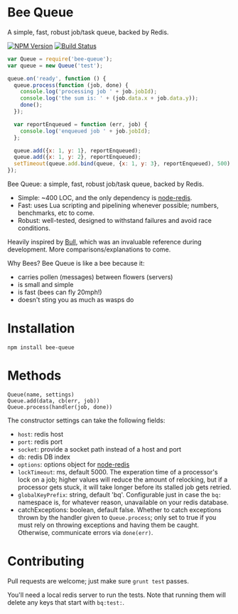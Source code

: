 # Bee Queue

A simple, fast, robust job/task queue, backed by Redis.

  [![NPM Version][npm-image]][npm-url]
  [![Build Status][travis-image]][travis-url]

```javascript
var Queue = require('bee-queue');
var queue = new Queue('test');

queue.on('ready', function () {
  queue.process(function (job, done) {
    console.log('processing job ' + job.jobId);
    console.log('the sum is: ' + (job.data.x + job.data.y));
    done();
  });

  var reportEnqueued = function (err, job) {
    console.log('enqueued job ' + job.jobId);
  };

  queue.add({x: 1, y: 1}, reportEnqueued);
  queue.add({x: 1, y: 2}, reportEnqueued);
  setTimeout(queue.add.bind(queue, {x: 1, y: 3}, reportEnqueued), 500);
});
```

Bee Queue: a simple, fast, robust job/task queue, backed by Redis.

- Simple: ~400 LOC, and the only dependency is [node-redis](https://github.com/mranney/node_redis).
- Fast: uses Lua scripting and pipelining whenever possible; numbers, benchmarks, etc to come.
- Robust: well-tested, designed to withstand failures and avoid race conditions.

Heavily inspired by [Bull](https://github.com/OptimalBits/bull), which was an invaluable reference during development. More comparisons/explanations to come.

Why Bees? Bee Queue is like a bee because it:
- carries pollen (messages) between flowers (servers)
- is small and simple
- is fast (bees can fly 20mph!)
- doesn't sting you as much as wasps do

# Installation
```
npm install bee-queue
```

# Methods
```
Queue(name, settings)
Queue.add(data, cb(err, job))
Queue.process(handler(job, done))
```

The constructor settings can take the following fields:
- `host`: redis host
- `port`: redis port
- `socket`: provide a socket path instead of a host and port
- `db`: redis DB index
- `options`: options object for [node-redis](https://github.com/mranney/node_redis#rediscreateclient)
- `lockTimeout`: ms, default 5000. The experation time of a processor's lock on a job; higher values will reduce the amount of relocking, but if a processor gets stuck, it will take longer before its stalled job gets retried.
- `globalKeyPrefix`: string, default 'bq'. Configurable just in case the `bq:` namespace is, for whatever reason, unavailable on your redis database.
- catchExceptions: boolean, default false. Whether to catch exceptions thrown by the handler given to `Queue.process`; only set to true if you must rely on throwing exceptions and having them be caught. Otherwise, communicate errors via `done(err)`.

# Contributing
Pull requests are welcome; just make sure `grunt test` passes.

You'll need a local redis server to run the tests. Note that running them will delete any keys that start with `bq:test:`.

[npm-image]: https://img.shields.io/npm/v/bee-queue.svg?style=flat
[npm-url]: https://www.npmjs.com/package/bee-queue
[travis-image]: https://img.shields.io/travis/LewisJEllis/bee-queue.svg?style=flat
[travis-url]: https://travis-ci.org/LewisJEllis/bee-queue
